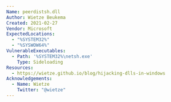 ```yaml
---
Name: peerdistsh.dll
Author: Wietze Beukema
Created: 2021-02-27
Vendor: Microsoft
ExpectedLocations:
  - "%SYSTEM32%"
  - "%SYSWOW64%"
VulnerableExecutables:
  - Path: '%SYSTEM32%\netsh.exe'
    Type: Sideloading
Resources:
  - https://wietze.github.io/blog/hijacking-dlls-in-windows
Acknowledgements:
  - Name: Wietze
    Twitter: "@wietze"
---
```


